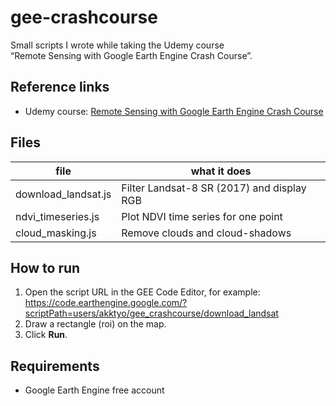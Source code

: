 # gee-crashcourse

Small scripts I wrote while taking the Udemy course  
“Remote Sensing with Google Earth Engine Crash Course”.

## Reference links
* Udemy course: [Remote Sensing with Google Earth Engine Crash Course](https://www.udemy.com/course/google-earth-engine-for-beginners/)

## Files
| file | what it does |
|------|--------------|
| download_landsat.js | Filter Landsat-8 SR (2017) and display RGB |
| ndvi_timeseries.js  | Plot NDVI time series for one point |
| cloud_masking.js    | Remove clouds and cloud-shadows |

## How to run
1. Open the script URL in the GEE Code Editor, for example:  
   https://code.earthengine.google.com/?scriptPath=users/akktyo/gee_crashcourse/download_landsat  
2. Draw a rectangle (roi) on the map.  
3. Click **Run**.

## Requirements
* Google Earth Engine free account
